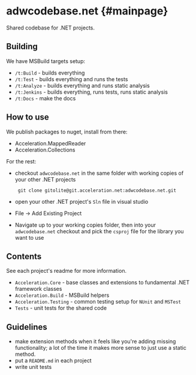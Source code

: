 adwcodebase.net {#mainpage}
===============

Shared codebase for .NET projects.

## Building 

We have MSBuild targets setup:

 * `/t:Build` - builds everything
 * `/t:Test` - builds everything and runs the tests
 * `/t:Analyze` - builds everything and runs static analysis
 * `/t:Jenkins` - builds everything, runs tests, runs static analysis
 * `/t:Docs` - make the docs

## How to use

We publish packages to nuget, install from there:

* Acceleration.MappedReader
* Acceleration.Collections

For the rest:

 * checkout `adwcodebase.net` in the same folder with working copies
   of your other .NET projects
    
	    git clone gitolite@git.acceleration.net:adwcodebase.net.git
	  
 * open your other .NET project's `Sln` file in visual studio
 * File -> Add Existing Project
 * Navigate up to your working copies folder, then into your
   `adwcodebase.net` checkout and pick the `csproj` file for the
   library you want to use
   
    
## Contents

See each project's readme for more information.

 * `Acceleration.Core` - base classes and extensions to fundamental .NET
   framework classes
 * `Acceleration.Build` - MSBuild helpers
 * `Acceleration.Testing` - common testing setup for `NUnit` and `MSTest`
 * `Tests` - unit tests for the shared code

## Guidelines

 * make extension methods when it feels like you're adding missing
   functionality; a lot of the time it makes more sense to just use a
   static method.
 * put a `README.md` in each project
 * write unit tests
